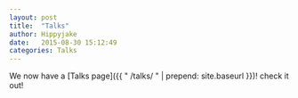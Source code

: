 ```yaml
---
layout: post
title:  "Talks"
author: Hippyjake
date:   2015-08-30 15:12:49
categories: Talks
---
```


We now have a [Talks page]({{ " /talks/ " | prepend: site.baseurl }})! check it out!

